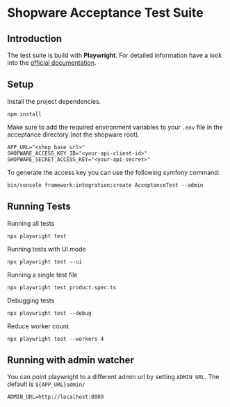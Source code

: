 # Shopware Acceptance Test Suite

## Introduction
The test suite is build with **Playwright**. For detailed information have a look into the [official documentation](https://playwright.dev/docs/).

## Setup

Install the project dependencies. 
```
npm install
```

Make sure to add the required environment variables to your `.env` file in the acceptance directory (not the shopware root).
```
APP_URL="<shop base url>"
SHOPWARE_ACCESS_KEY_ID="<your-api-client-id>"
SHOPWARE_SECRET_ACCESS_KEY="<your-api-secret>"
```

To generate the access key you can use the following symfony command:

`bin/console framework:integration:create AcceptanceTest --admin`

## Running Tests

Running all tests
```
npx playwright test
```

Running tests with UI mode
```
npx playwright test --ui
```

Running a single test file
```
npx playwright test product.spec.ts
```

Debugging tests
```
npx playwright test --debug
```

Reduce worker count
```
npx playwright test --workers 4
```


## Running with admin watcher

You can point playwright to a different admin url by setting `ADMIN_URL`. The default is `${APP_URL}admin/`
```
ADMIN_URL=http://localhost:8080
```
